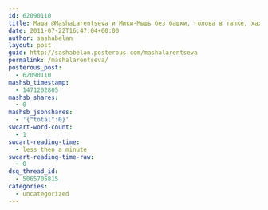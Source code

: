 ```yaml
---
id: 62090110
title: Маша @MashaLarentseva и Мики-Мышь без башки, голова в тапке, хахах))
date: 2011-07-22T16:47:04+00:00
author: sashabelan
layout: post
guid: http://sashabelan.posterous.com/mashalarentseva
permalink: /mashalarentseva/
posterous_post:
  - 62090110
mashsb_timestamp:
  - 1471202805
mashsb_shares:
  - 0
mashsb_jsonshares:
  - '{"total":0}'
swcart-word-count:
  - 1
swcart-reading-time:
  - less then a minute
swcart-reading-time-raw:
  - 0
dsq_thread_id:
  - 5065705815
categories:
  - uncategorized
---
```

[](http://instagr.am/p/IPoS2/)